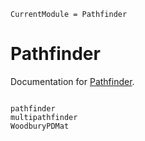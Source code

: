 ```@meta
CurrentModule = Pathfinder
```

# Pathfinder

Documentation for [Pathfinder](https://github.com/sethaxen/Pathfinder.jl).

```@index
```

```@docs
pathfinder
multipathfinder
WoodburyPDMat
```
